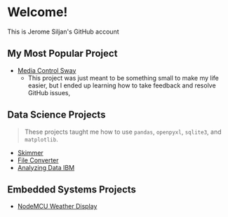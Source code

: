 # Welcome!

This is Jerome Siljan's GitHub account

## My Most Popular Project
 - [Media Control Sway](https://github.com/JeromeSiljanUTA/media-control-sway)
     - This project was just meant to be something small to make my life easier, but I ended up learning how to take feedback and resolve GitHub issues, 

## Data Science Projects
 > These projects taught me how to use `pandas`, `openpyxl`, `sqlite3`,  and `matplotlib`.
 - [Skimmer](https://github.com/JeromeSiljanUTA/skimmer)
 - [File Converter](https://github.com/JeromeSiljanUTA/file-converter)
 - [Analyzing Data IBM](https://github.com/JeromeSiljanUTA/Analyzing-Data-IBM)

## Embedded Systems Projects
 - [NodeMCU Weather Display](https://github.com/JeromeSiljanUTA/NodeMCU-Weather-Display)
